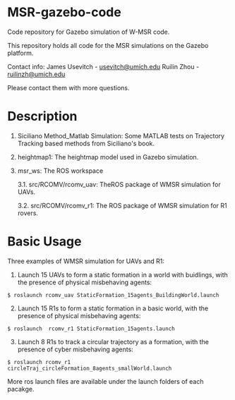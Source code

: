 # MSR-gazebo-code
Code repository for Gazebo simulation of W-MSR code.

This repository holds all code for the MSR simulations on the Gazebo platform.

Contact info:
  James Usevitch - usevitch@umich.edu
  Ruilin Zhou - ruilinzh@umich.edu

Please contact them with more questions.


# Description
1. Siciliano Method_Matlab Simulation: Some MATLAB tests on Trajectory Tracking based methods from Siciliano's book.

2. heightmap1: The heightmap model used in Gazebo simulation.

3. msr_ws: The ROS workspace

    3.1. src/RCOMV/rcomv_uav: TheROS package of WMSR simulation for UAVs.
  
    3.2. src/RCOMV/rcomv_r1: The ROS package of WMSR simulation for R1 rovers.
    
    
    
# Basic Usage

Three examples of WMSR simulation for UAVs and R1:

  1. Launch 15 UAVs to form a static formation in a world with buidlings, with the presence of physical misbehaving agents:
  
  ```
  $ roslaunch rcomv_uav StaticFormation_15agents_BuildingWorld.launch
  ```
  
  2. Launch 15 R1s to form a static formation in a basic world, with the presence of physical misbehaving agents:
  
  ```
  $ roslaunch  rcomv_r1 StaticFormation_15agents.launch
  ```
  
  3. Launch 8 R1s to track a circular trajectory as a formation, with the presence of cyber misbehaving agents:
  
  ```
  $ roslaunch rcomv_r1 circleTraj_circleFormation_8agents_smallWorld.launch
  ```
  
  More ros launch files are available under the launch folders of each pacakge.
  
